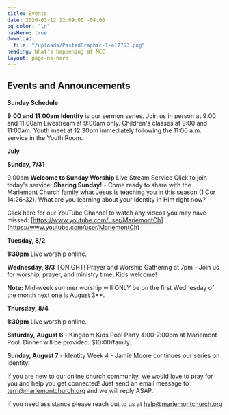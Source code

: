 ```yaml
---
title: Events
date: 2020-03-12 12:09:00 -04:00
bg_color: "\n"
hasHero: true
download:
  file: "/uploads/PastedGraphic-1-e17753.png"
heading: What's happening at MCC
layout: page-no-hero
---
```


## Events and Announcements

**Sunday Schedule**

**9:00 and 11:00am** 
**Identity** is our sermon series.  Join us in person at 9:00 and 11:00am Livestream at 9:00am only. Children's classes at 9:00 and 11:00am. Youth meet at 12:30pm immediately following the 11:00 a.m. service in the Youth Room.


**July**

**Sunday, 7/31** 

9:00am **Welcome to Sunday Worship** Live Stream Service Click to join today's service: **Sharing Sunday!** - Come ready to share with the Mariemont Church family what Jesus is teaching you in this season (1 Cor 14:26-32). What are you learning about your identity in Him right now?

Click here for our YouTube Channel to watch any videos you may have missed:
[https://www.youtube.com/user/MariemontCh](https://www.youtube.com/user/MariemontCh)

**Tuesday, 8/2**

**1:30pm** Live worship online.

**Wednesday, 8/3** TONIGHT! Prayer and Worship Gathering at 7pm - Join us for worship, prayer, and ministry time. Kids welcome!

**Note:** Mid-week summer worship will ONLY be on the first Wednesday of the month next one is August 3**.

**Thursday, 8/4** 

**1:30pm** Live worship online.

**Saturday, August 6** - Kingdom Kids Pool Party 4:00-7:00pm at Mariemont Pool. Dinner will be provided. $10:00/family.

**Sunday, August 7** - Identity Week 4 - Jamie Moore continues our series on Identity.

If you are new to our online church community, we would love to pray for you and help you get connected! Just send an email message to [terri@mariemontchurch.org](http://terri@mariemontchurch.org) and we will reply ASAP.

If you need assistance please reach out to us at [help@mariemontchurch.org](http://help@mariemontchurch.org)

